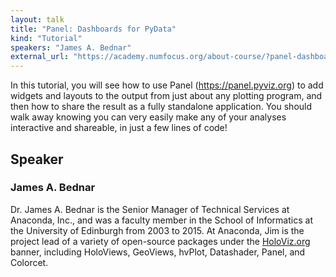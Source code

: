 ```yaml
---
layout: talk
title: "Panel: Dashboards for PyData"
kind: "Tutorial"
speakers: "James A. Bednar"
external_url: "https://academy.numfocus.org/about-course/?panel-dashboards-for-pydata"
---
```


In this tutorial, you will see how to use Panel (https://panel.pyviz.org) to add widgets and layouts to the output from just about any plotting program, and then how to share the result as a fully standalone application. You should walk away knowing you can very easily make any of your analyses interactive and shareable, in just a few lines of code!

## Speaker

### James A. Bednar

Dr. James A. Bednar is the Senior Manager of Technical Services at Anaconda, Inc., and was a faculty member in the School of Informatics at the University of Edinburgh from 2003 to 2015. At Anaconda, Jim is the project lead of a variety of open-source packages under the [HoloViz.org](http://holoviz.org) banner, including HoloViews, GeoViews, hvPlot, Datashader, Panel, and Colorcet.
